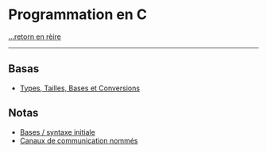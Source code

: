 # Programmation en C

[...retorn en rèire](../../README.md)

---

## Basas

* [Types, Tailles, Bases et Conversions](./notes/types.md)

## Notas

* [Bases / syntaxe initiale](./notes/syntaxe_1.md)
* [Canaux de communication nommés](./notes/fifos.md)